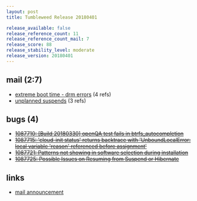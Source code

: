 ```yaml
---
layout: post
title: Tumbleweed Release 20180401

release_available: false
release_reference_count: 11
release_reference_count_mail: 7
release_score: 88
release_stability_level: moderate
release_version: 20180401
---
```


## mail (2:7)

- [extreme boot time - drm errors](https://lists.opensuse.org/opensuse-factory/2018-04/msg00109.html) (4 refs)
- [unplanned suspends](https://lists.opensuse.org/opensuse-factory/2018-04/msg00074.html) (3 refs)

## bugs (4)

<!--more-->

- ~~[1087710: \[Build 20180330\] openQA test fails in btrfs_autocompletion](https://bugzilla.opensuse.org/show_bug.cgi?id=1087710)~~
- ~~[1087715: 'cloud-init status' returns backtrace with  'UnboundLocalError: local variable 'reason' referenced before assignment'](https://bugzilla.opensuse.org/show_bug.cgi?id=1087715)~~
- ~~[1087721: Patterns not showing in software selection during installation](https://bugzilla.opensuse.org/show_bug.cgi?id=1087721)~~
- ~~[1087725: Possible Issues on Resuming from Suspend or Hibernate](https://bugzilla.opensuse.org/show_bug.cgi?id=1087725)~~



## links

- [mail announcement](https://lists.opensuse.org/opensuse-factory/2018-04/msg00042.html)
